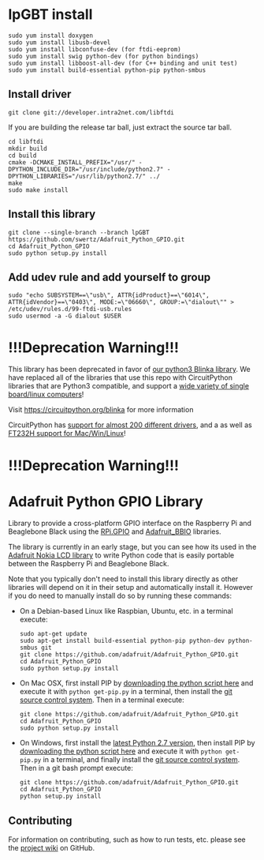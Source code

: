 lpGBT install
=============

```
sudo yum install doxygen
sudo yum install libusb-devel
sudo yum install libconfuse-dev (for ftdi-eeprom)
sudo yum install swig python-dev (for python bindings)
sudo yum install libboost-all-dev (for C++ binding and unit test)
sudo yum install build-essential python-pip python-smbus
```

## Install driver
```
git clone git://developer.intra2net.com/libftdi
```

If you are building the release tar ball, just extract the source tar ball.

```
cd libftdi
mkdir build
cd build
cmake -DCMAKE_INSTALL_PREFIX="/usr/" -DPYTHON_INCLUDE_DIR="/usr/include/python2.7" -DPYTHON_LIBRARIES="/usr/lib/python2.7/" ../ 
make
sudo make install
```

## Install this library
```
git clone --single-branch --branch lpGBT https://github.com/swertz/Adafruit_Python_GPIO.git
cd Adafruit_Python_GPIO
sudo python setup.py install
```

## Add udev rule and add yourself to group
```
sudo "echo SUBSYSTEM==\"usb\", ATTR{idProduct}==\"6014\", ATTR{idVendor}==\"0403\", MODE:=\"06660\", GROUP:=\"dialout\"" > /etc/udev/rules.d/99-ftdi-usb.rules
sudo usermod -a -G dialout $USER
```


!!!Deprecation Warning!!!
===================
This library has been deprecated in favor of [our python3 Blinka library](https://github.com/adafruit/Adafruit_Blinka). We have replaced all of the libraries that use this repo with CircuitPython libraries that are Python3 compatible, and support a [wide variety of single board/linux computers](https://circuitpython.org/blinka)!

Visit https://circuitpython.org/blinka for more information

CircuitPython has [support for almost 200 different drivers](https://circuitpython.readthedocs.io/projects/bundle/en/latest/drivers.html), and a  as well as [FT232H support for Mac/Win/Linux](https://learn.adafruit.com/circuitpython-on-any-computer-with-ft232h)!

!!!Deprecation Warning!!!
===================

Adafruit Python GPIO Library
============================

Library to provide a cross-platform GPIO interface on the Raspberry Pi and Beaglebone Black using the [RPi.GPIO](https://pypi.python.org/pypi/RPi.GPIO) and [Adafruit_BBIO](https://pypi.python.org/pypi/Adafruit_BBIO) libraries.

The library is currently in an early stage, but you can see how its used in the [Adafruit Nokia LCD library](https://github.com/adafruit/Adafruit_Nokia_LCD) to write Python code that is easily portable between the Raspberry Pi and Beaglebone Black.

Note that you typically don't need to install this library directly as other libraries will depend on it in their setup and automatically install it.  However if you do need to manually install do so by running these commands:

- On a Debian-based Linux like Raspbian, Ubuntu, etc. in a terminal execute:
  
  ```
  sudo apt-get update
  sudo apt-get install build-essential python-pip python-dev python-smbus git
  git clone https://github.com/adafruit/Adafruit_Python_GPIO.git
  cd Adafruit_Python_GPIO
  sudo python setup.py install
  ```

- On Mac OSX, first install PIP by [downloading the python script here](https://bootstrap.pypa.io/get-pip.py) and execute it with `python get-pip.py` in a terminal, then install the [git source control system](http://git-scm.com/downloads).  Then in a terminal execute:
  
  ```
  git clone https://github.com/adafruit/Adafruit_Python_GPIO.git
  cd Adafruit_Python_GPIO
  sudo python setup.py install
  ```

- On Windows, first install the [latest Python 2.7 version](https://www.python.org/downloads/windows/), then install PIP by [downloading the python script here](https://bootstrap.pypa.io/get-pip.py) and execute it with `python get-pip.py` in a terminal, and finally install the [git source control system](http://git-scm.com/downloads).  Then in a git bash prompt execute:
  
  ```
  git clone https://github.com/adafruit/Adafruit_Python_GPIO.git
  cd Adafruit_Python_GPIO
  python setup.py install
  ```

Contributing
------------

For information on contributing, such as how to run tests, etc. please see the [project wiki](https://github.com/adafruit/Adafruit_Python_GPIO/wiki/Running-Tests) on GitHub.
